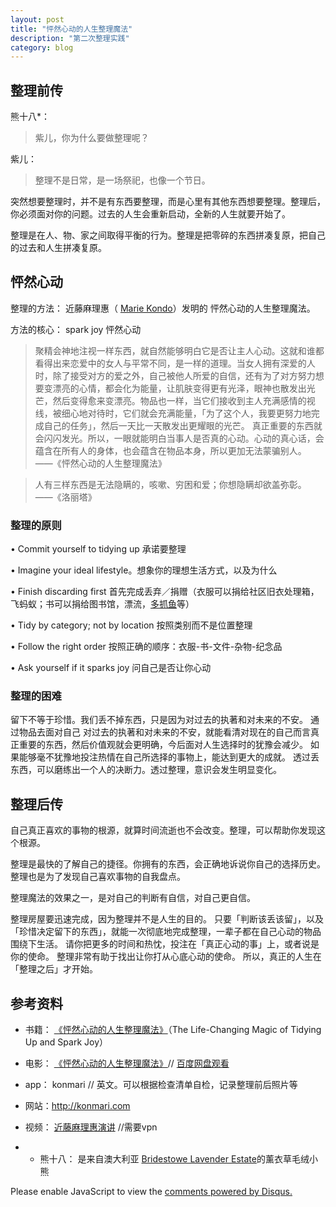 ```yaml
---
layout: post
title: "怦然心动的人生整理魔法"
description: "第二次整理实践"
category: blog
---
```




## 整理前传

熊十八*：
>  紫儿，你为什么要做整理呢？

紫儿：

> 整理不是日常，是一场祭祀，也像一个节日。

突然想要整理时，并不是有东西要整理，而是心里有其他东西想要整理。整理后，你必须面对你的问题。过去的人生会重新启动，全新的人生就要开始了。
	
整理是在人、物、家之间取得平衡的行为。整理是把零碎的东西拼凑复原，把自己的过去和人生拼凑复原。


## 怦然心动

整理的方法： 近藤麻理惠（ [Marie Kondo](https://en.wikipedia.org/wiki/Marie_Kondo)）发明的 怦然心动的人生整理魔法。

方法的核心： spark joy 怦然心动

> 聚精会神地注视一样东西，就自然能够明白它是否让主人心动。这就和谁都看得出来恋爱中的女人与平常不同，是一样的道理。当女人拥有深爱的人时，除了接受对方的爱之外，自己被他人所爱的自信，还有为了对方努力想要变漂亮的心情，都会化为能量，让肌肤变得更有光泽，眼神也散发出光芒，然后变得愈来变漂亮。物品也一样，当它们接收到主人充满感情的视线，被细心地对待时，它们就会充满能量，「为了这个人，我要更努力地完成自己的任务」，然后一天比一天散发出更耀眼的光芒。 真正重要的东西就会闪闪发光。所以，一眼就能明白当事人是否真的心动。心动的真心话，会蕴含在所有人的身体，也会蕴含在物品本身，所以更加无法蒙骗别人。
 ——《怦然心动的人生整理魔法》

> 人有三样东西是无法隐瞒的，咳嗽、穷困和爱；你想隐瞒却欲盖弥彰。
 ——《洛丽塔》

### 整理的原则

•	Commit yourself to tidying up  承诺要整理

•	Imagine your ideal lifestyle。想象你的理想生活方式，以及为什么

•	Finish discarding first 首先完成丢弃／捐赠（衣服可以捐给社区旧衣处理箱，飞蚂蚁；书可以捐给图书馆，漂流，[多抓鱼](https://www.duozhuayu.com)等）

•	Tidy by category; not by location 按照类别而不是位置整理

•	Follow the right order 按照正确的顺序：衣服-书-文件-杂物-纪念品

•	Ask yourself if it sparks joy 问自己是否让你心动

### 整理的困难

留下不等于珍惜。我们丢不掉东西，只是因为对过去的执著和对未来的不安。
通过物品去面对自己 对过去的执著和对未来的不安，就能看清对现在的自己而言真正重要的东西，然后价值观就会更明确，今后面对人生选择时的犹豫会减少。
如果能够毫不犹豫地投注热情在自己所选择的事物上，能达到更大的成就。
透过丢东西，可以磨练出一个人的决断力。透过整理，意识会发生明显变化。

## 整理后传
自己真正喜欢的事物的根源，就算时间流逝也不会改变。整理，可以帮助你发现这个根源。

整理是最快的了解自己的捷径。你拥有的东西，会正确地诉说你自己的选择历史。
整理也是为了发现自己喜欢事物的自我盘点。


整理魔法的效果之一，是对自己的判断有自信，对自己更自信。

整理房屋要迅速完成，因为整理并不是人生的目的。
只要「判断该丢该留」，以及「珍惜决定留下的东西」，就能一次彻底地完成整理，一辈子都在自己心动的物品围绕下生活。
请你把更多的时间和热忱，投注在「真正心动的事」上，或者说是你的使命。 整理非常有助于找出让你打从心底心动的使命。 所以，真正的人生在「整理之后」才开始。




## 参考资料

- 书籍： [《怦然心动的人生整理魔法》](https://book.douban.com/subject/10747883/)（The Life-Changing Magic of Tidying Up and Spark Joy）
- 电影： [《怦然心动的人生整理魔法》](https://movie.douban.com/subject/24522312/)// [百度网盘观看](https://pan.baidu.com/s/1ge8HKh9?fid=947649770781847)
- app： konmari // 英文。可以根据检查清单自检，记录整理前后照片等
- 网站：http://konmari.com
- 视频： [近藤麻理惠演讲](https://www.youtube.com/watch?v=w1-HMMX_NR8&spfreload=10) //需要vpn

- * 熊十八： 是来自澳大利亚 [Bridestowe Lavender Estate](https://bridestowelavender.com.au/topics/bobbie-bear/)的薰衣草毛绒小熊 

<div id="disqus_thread"></div>
<script>

/**
*  RECOMMENDED CONFIGURATION VARIABLES: EDIT AND UNCOMMENT THE SECTION BELOW TO INSERT DYNAMIC VALUES FROM YOUR PLATFORM OR CMS.
*  LEARN WHY DEFINING THESE VARIABLES IS IMPORTANT: https://disqus.com/admin/universalcode/#configuration-variables*/
/*
var disqus_config = function () {
this.page.url = https://violettianjie.github.io;  // Replace PAGE_URL with your page's canonical URL variable
this.page.identifier = https://violettianjie.github.io; // Replace PAGE_IDENTIFIER with your page's unique identifier variable
};
*/
(function() { // DON'T EDIT BELOW THIS LINE
var d = document, s = d.createElement('script');
s.src = 'https://https-violettianjie-github-io-1.disqus.com/embed.js';
s.setAttribute('data-timestamp', +new Date());
(d.head || d.body).appendChild(s);
})();
</script>
<noscript>Please enable JavaScript to view the <a href="https://disqus.com/?ref_noscript">comments powered by Disqus.</a></noscript>

